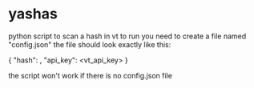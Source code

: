 # yashas

python script to scan a hash in vt
to run you need to create a file named "config.json"
the file should look exactly like this:

{
  "hash": <hash>,
  "api_key": <vt_api_key>
}

the script won't work if there is no config.json file
